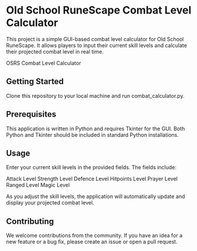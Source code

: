# Old School RuneScape Combat Level Calculator
This project is a simple GUI-based combat level calculator for Old School RuneScape. It allows players to input their current skill levels and calculate their projected combat level in real time.

OSRS Combat Level Calculator 

## Getting Started
Clone this repository to your local machine and run combat_calculator.py.

## Prerequisites
This application is written in Python and requires Tkinter for the GUI. Both Python and Tkinter should be included in standard Python installations.

## Usage
Enter your current skill levels in the provided fields. The fields include:

Attack Level
Strength Level
Defence Level
Hitpoints Level
Prayer Level
Ranged Level
Magic Level

As you adjust the skill levels, the application will automatically update and display your projected combat level.

## Contributing
We welcome contributions from the community. If you have an idea for a new feature or a bug fix, please create an issue or open a pull request.
